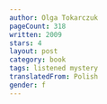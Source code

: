 ```yaml
---
author: Olga Tokarczuk
pageCount: 318
written: 2009
stars: 4
layout: post
category: book
tags: listened mystery
translatedFrom: Polish
gender: f
---
```

